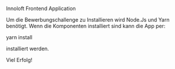 Innoloft Frontend Application

Um die Bewerbungschallenge zu Installieren wird Node.Js und Yarn benötigt.
Wenn die Komponenten installiert sind kann die App per:

yarn install

installiert werden.

Viel Erfolg!